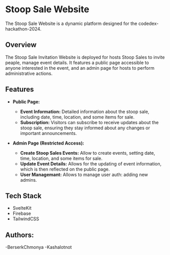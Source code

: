 # Stoop Sale Website
The Stoop Sale Website is a dynamic platform designed for the codedex-hackathon-2024.

## Overview
The Stoop Sale Invitation Website is deployed for hosts Stoop Sales to invite peaple, manage event details. It features a public page accessible to anyone interested in the event, and an admin page for hosts to perform administrative actions.

## Features
- **Public Page:**
  - **Event Information:** Detailed information about the stoop sale, including date, time, location, and some items for sale.
  - **Subscription:** Visitors can subscribe to receive updates about the stoop sale, ensuring they stay informed about any changes or important announcements.

- **Admin Page (Restricted Access):**
  - **Create Stoop Sales Events:** Allow to create events, setting date, time, location, and some items for sale.
  - **Update Event Details:** Allows for the updating of event information, which is then reflected on the public page.
  - **User Managemant:** Allows to manage user auth: adding new admins.
  
## Tech Stack
- SvelteKit
- Firebase
- TailwindCSS

## Authors:
-BerserkChmonya
-Kashalotnot


